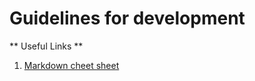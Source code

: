 # Guidelines for development

** Useful Links **

1. [Markdown cheet sheet](https://www.markdownguide.org/cheat-sheet/)
